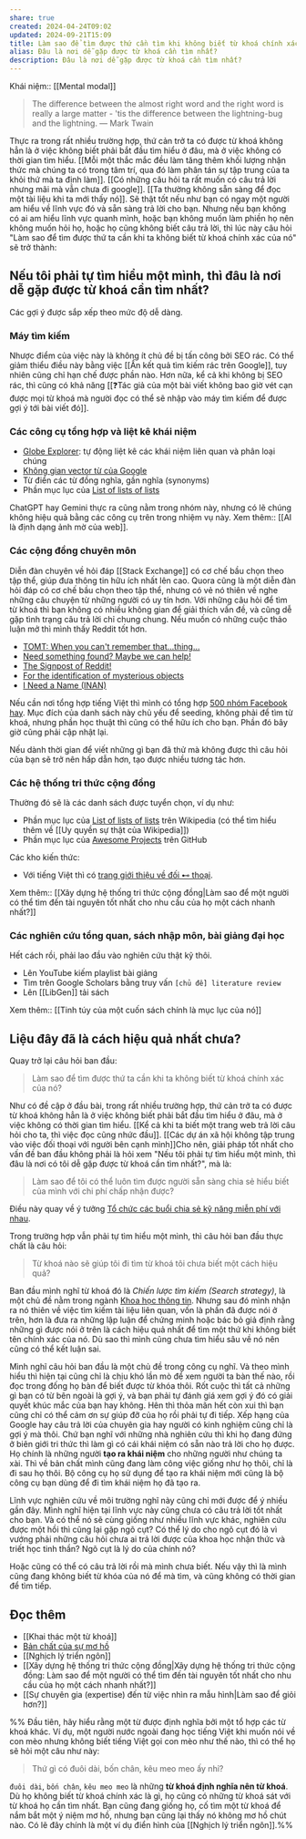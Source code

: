 ```yaml
---
share: true
created: 2024-04-24T09:02
updated: 2024-09-21T15:09
title: Làm sao để tìm được thứ cần tìm khi không biết từ khoá chính xác của nó?
alias: Đâu là nơi dễ gặp được từ khoá cần tìm nhất?
description: Đâu là nơi dễ gặp được từ khoá cần tìm nhất?
---
```

Khái niệm:: [[Mental modal]]

> The difference between the almost right word and the right word is really a large matter - 'tis the difference between the lightning-bug and the lightning.
> — Mark Twain

Thực ra trong rất nhiều trường hợp, thứ cản trở ta có được từ khoá không hẳn là ở việc không biết phải bắt đầu tìm hiểu ở đâu, mà ở việc không có thời gian tìm hiểu. [[Mỗi một thắc mắc đều làm tăng thêm khối lượng nhận thức mà chúng ta có trong tâm trí, qua đó làm phân tán sự tập trung của ta khỏi thứ mà ta định làm]]. [[Có những câu hỏi ta rất muốn có câu trả lời nhưng mãi mà vẫn chưa đi google]]. [[Ta thường không sẵn sàng để đọc một tài liệu khi ta mới thấy nó]]. Sẽ thật tốt nếu như bạn có ngay một người am hiểu về lĩnh vực đó và sẵn sàng trả lời cho bạn. Nhưng nếu bạn không có ai am hiểu lĩnh vực quanh mình, hoặc bạn không muốn làm phiền họ nên không muốn hỏi họ, hoặc họ cũng không biết câu trả lời, thì lúc này câu hỏi "Làm sao để tìm được thứ ta cần khi ta không biết từ khoá chính xác của nó" sẽ trở thành:

## Nếu tôi phải tự tìm hiểu một mình, thì đâu là nơi dễ gặp được từ khoá cần tìm nhất?
Các gợi ý được sắp xếp theo mức độ dễ dàng.
### Máy tìm kiếm
Nhược điểm của việc này là không ít chủ đề bị tấn công bởi SEO rác. Có thể giảm thiểu điều này bằng việc [[Ẩn kết quả tìm kiếm rác trên Google]], tuy nhiên cũng chỉ hạn chế được phần nào. Hơn nữa, kể cả khi không bị SEO rác, thì cũng có khả năng [[❓Tác giả của một bài viết không bao giờ vét cạn được mọi từ khoá mà người đọc có thể sẽ nhập vào máy tìm kiếm để được gợi ý tới bài viết đó]].

### Các công cụ tổng hợp và liệt kê khái niệm
- [Globe Explorer](https://explorer.globe.engineer/): tự động liệt kê các khái niệm liên quan và phân loại chúng 
- [Không gian vector từ của Google](https://projector.tensorflow.org/)
- Từ điển các từ đồng nghĩa, gần nghĩa (synonyms) 
- Phần mục lục của [List of lists of lists](https://en.wikipedia.org/wiki/List_of_lists_of_lists "List of lists of lists - Wikipedia")

ChatGPT hay Gemini thực ra cũng nằm trong nhóm này, nhưng có lẽ chúng không hiệu quả bằng các công cụ trên trong nhiệm vụ này. Xem thêm:: [[AI là định dạng ảnh mờ của web]].

### Các cộng đồng chuyên môn
Diễn đàn chuyên về hỏi đáp [[Stack Exchange]] có cơ chế bầu chọn theo tập thể, giúp đưa thông tin hữu ích nhất lên cao. Quora cũng là một diễn đàn hỏi đáp có cơ chế bầu chọn theo tập thể, nhưng có vẻ nó thiên về nghe những câu chuyện từ những người có uy tín hơn. Với những câu hỏi để tìm từ khoá thì bạn không có nhiều không gian để giải thích vấn đề, và cũng dễ gặp tình trạng câu trả lời chỉ chung chung. Nếu muốn có những cuộc thảo luận mở thì mình thấy Reddit tốt hơn.

- [TOMT: When you can't remember that…thing…](https://www.reddit.com/r/tipofmytongue/)
- [Need something found? Maybe we can help!](https://www.reddit.com/r/HelpMeFind/)
- [The Signpost of Reddit!](https://www.reddit.com/r/findareddit/)
- [For the identification of mysterious objects](https://www.reddit.com/r/whatisthisthing/)
- [I Need a Name (INAN)](https://www.reddit.com/r/INeedAName/)

Nếu cần nơi tổng hợp tiếng Việt thì mình có tổng hợp [500 nhóm Facebook hay](https://quảcầu.cc/cac-nhom-facebook-hay?utm_source=Vault+C+Obsidian%2C+quản+lý+dự+án+và+công+cụ+nghĩ+(Hiểu+biết+sâu)&utm_medium=Vault&utm_campaign=Tài+nguyên+khác%2CLàm+việc+hiệu+quả&utm_content=⚡Hiểu+biết+sâu%2FNghĩ+về+việc+nghĩ%2FHọc+tập%2C+hiểu+biết%2FLàm+sao+để+tìm+được+thứ+ta+cần+khi+ta+không+biết+từ+khoá+chính+xác+của+nó.md&utm_term=). Mục đích của danh sách này chủ yếu để seeding, không phải để tìm từ khoá, nhưng phần học thuật thì cũng có thể hữu ích cho bạn. Phần đó bây giờ cũng phải cập nhật lại.

Nếu dành thời gian để viết những gì bạn đã thử mà không được thì câu hỏi của bạn sẽ trở nên hấp dẫn hơn, tạo được nhiều tương tác hơn.

### Các hệ thống tri thức cộng đồng
Thường đó sẽ là các danh sách được tuyển chọn, ví dụ như:
- Phần mục lục của [List of lists of lists](https://en.wikipedia.org/wiki/List_of_lists_of_lists "List of lists of lists - Wikipedia") trên Wikipedia (có thể tìm hiểu thêm về [[Uy quyền sự thật của Wikipedia]])
- Phần mục lục của [Awesome Projects](https://imq.github.io/awesome-projects/#/?id=books) trên GitHub

Các kho kiến thức:
 - Với tiếng Việt thì có [trang giới thiệu về đối ⊷ thoại](https://doi-thoai.deno.dev/blog?utm_source=Vault+C+Obsidian%2C+quản+lý+dự+án+và+công+cụ+nghĩ+(Hiểu+biết+sâu)&utm_medium=Vault&utm_campaign=đối+⊷+thoại&utm_content=⚡Hiểu+biết+sâu%2FNghĩ+về+việc+nghĩ%2FHọc+tập%2C+hiểu+biết%2FLàm+sao+để+tìm+được+thứ+ta+cần+khi+ta+không+biết+từ+khoá+chính+xác+của+nó.md&utm_term=).

Xem thêm:: [[Xây dựng hệ thống tri thức cộng đồng|Làm sao để một người có thể tìm đến tài nguyên tốt nhất cho nhu cầu của họ một cách nhanh nhất?]]
### Các nghiên cứu tổng quan, sách nhập môn, bài giảng đại học
Hết cách rồi, phải lao đầu vào nghiên cứu thật kỹ thôi.

- Lên YouTube kiếm playlist bài giảng
- Tìm trên Google Scholars bằng truy vấn `[chủ đề] literature review`
- Lên [[LibGen]] tải sách 

Xem thêm:: [[Tinh túy của một cuốn sách chính là mục lục của nó]]

## Liệu đây đã là cách hiệu quả nhất chưa? 
Quay trở lại câu hỏi ban đầu:
> Làm sao để tìm được thứ ta cần khi ta không biết từ khoá chính xác của nó?

Như có đề cập ở đầu bài, trong rất nhiều trường hợp, thứ cản trở ta có được từ khoá không hẳn là ở việc không biết phải bắt đầu tìm hiểu ở đâu, mà ở việc không có thời gian tìm hiểu. [[Kể cả khi ta biết một trang web trả lời câu hỏi cho ta, thì việc đọc cũng nhức đầu]]. [[Các dự án xã hội không tập trung vào việc đối thoại với người bên cạnh mình]]Cho nên, giải pháp tốt nhất cho vấn đề ban đầu không phải là hỏi xem "Nếu tôi phải tự tìm hiểu một mình, thì đâu là nơi có tôi dễ gặp được từ khoá cần tìm nhất?", mà là:

> Làm sao để tôi có thể luôn tìm được người sẵn sàng chia sẻ hiểu biết của mình với chi phí chấp nhận được?

Điều này quay về ý tưởng [Tổ chức các buổi chia sẻ kỹ năng miễn phí với nhau](https://quảcầu.cc/cac-buoi-chia-se-ky-nang-mien-phi-voi-nhau?utm_source=Vault+C+Obsidian%2C+quản+lý+dự+án+và+công+cụ+nghĩ+(Hiểu+biết+sâu)&utm_medium=Vault&utm_campaign=Dự+án&utm_content=⚡Hiểu+biết+sâu%2FNghĩ+về+việc+nghĩ%2FHọc+tập%2C+hiểu+biết%2FLàm+sao+để+tìm+được+thứ+ta+cần+khi+ta+không+biết+từ+khoá+chính+xác+của+nó.md&utm_term=).

Trong trường hợp vẫn phải tự tìm hiểu một mình, thì câu hỏi ban đầu thực chất là câu hỏi:
> Từ khoá nào sẽ giúp tôi đi tìm từ khoá tôi chưa biết một cách hiệu quả?

Ban đầu mình nghĩ từ khoá đó là *Chiến lược tìm kiếm (Search strategy)*, là một chủ đề nằm trong ngành [Khoa học thông tin](https://en.wikipedia.org/wiki/Information_science "Information science - Wikipedia"). Nhưng sau đó mình nhận ra nó thiên về việc tìm kiếm tài liệu liên quan, vốn là phần đã được nói ở trên, hơn là đưa ra những lập luận để chứng minh hoặc bác bỏ giả định rằng những gì được nói ở trên là cách hiệu quả nhất để tìm một thứ khi không biết tên chính xác của nó. Dù sao thì mình cũng chưa tìm hiểu sâu về nó nên cũng có thể kết luận sai.

Mình nghĩ câu hỏi ban đầu là một chủ đề trong công cụ nghĩ. Và theo mình hiểu thì hiện tại cũng chỉ là chịu khó lần mò để xem người ta bàn thế nào, rồi đọc trong đống họ bàn để biết được từ khóa thôi. Rốt cuộc thì tất cả những gì bạn có từ bên ngoài là gợi ý, và bạn phải tự đánh giá xem gợi ý đó có giải quyết khúc mắc của bạn hay không. Hên thì thỏa mãn hết còn xui thì bạn cũng chỉ có thể cảm ơn sự giúp đỡ của họ rồi phải tự đi tiếp. Xếp hạng của Google hay câu trả lời của chuyên gia hay người có kinh nghiệm cũng chỉ là gợi ý mà thôi. Chứ bạn nghĩ với những nhà nghiên cứu thì khi họ đang đứng ở biên giới tri thức thì làm gì có cái khái niệm có sẵn nào trả lời cho họ được. Họ chính là những người **tạo ra khái niệm** cho những người như chúng ta xài. Thì về bản chất mình cũng đang làm công việc giống như họ thôi, chỉ là đi sau họ thôi. Bộ công cụ họ sử dụng để tạo ra khái niệm mới cũng là bộ công cụ bạn dùng để đi tìm khái niệm họ đã tạo ra. 

Lĩnh vực nghiên cứu về môi trường nghĩ này cũng chỉ mới được để ý nhiều gần đây. Mình nghĩ hiện tại lĩnh vực này cũng chưa có câu trả lời tốt nhất cho bạn. Và có thể nó sẽ cùng giống như nhiều lĩnh vực khác, nghiên cứu được một hồi thì cũng lại gặp ngõ cụt? Có thể lý do cho ngõ cụt đó là vì vướng phải những câu hỏi chưa ai trả lời được của khoa học nhận thức và triết học tinh thần? Ngõ cụt là lý do của chính nó?

Hoặc cũng có thể có câu trả lời rồi mà mình chưa biết. Nếu vậy thì là mình cũng đang không biết từ khóa của nó để mà tìm, và cũng không có thời gian để tìm tiếp.

## Đọc thêm
- [[Khai thác một từ khoá]]
- [Bản chất của sự mơ hồ](https://quảcầu.cc/ly-thuyet-ve-goc-nhin?utm_source=Vault+C+Obsidian%2C+quản+lý+dự+án+và+công+cụ+nghĩ+(Hiểu+biết+sâu)&utm_medium=Vault&utm_campaign=hiểu+lầm%2Cnét+nghĩa+ẩn%2Cthay+đổi+góc+nhìn%2CHiện+tượng+học%2C+khoa+học+nhận+thức%2C+vật+lý+luận%2Chiện+tượng+học&utm_content=⚡Hiểu+biết+sâu%2FNghĩ+về+việc+nghĩ%2FHọc+tập%2C+hiểu+biết%2FLàm+sao+để+tìm+được+thứ+ta+cần+khi+ta+không+biết+từ+khoá+chính+xác+của+nó.md&utm_term=)
- [[Nghịch lý triển ngôn]]
- [[Xây dựng hệ thống tri thức cộng đồng|Xây dựng hệ thống tri thức cộng đồng: Làm sao để một người có thể tìm đến tài nguyên tốt nhất cho nhu cầu của họ một cách nhanh nhất?]]
- [[Sự chuyên gia (expertise) đến từ việc nhìn ra mẫu hình|Làm sao để giỏi hơn?]]


%%
Đầu tiên, hãy hiểu rằng một từ được định nghĩa bởi một tổ hợp các từ khoá khác. Ví dụ, một người nước ngoài đang học tiếng Việt khi muốn nói về con mèo nhưng không biết tiếng Việt gọi con mèo như thế nào, thì có thể họ sẽ hỏi một câu như này:
> Thứ gì có đuôi dài, bốn chân, kêu meo meo ấy nhỉ?

`đuôi dài`, `bốn chân`, `kêu meo meo` là những **từ khoá định nghĩa nên từ khoá**. Dù họ không biết từ khoá chính xác là gì, họ cũng có những từ khoá sát với từ khoá họ cần tìm nhất. Bạn cũng đang giống họ, cố tìm một từ khoá để nắm bắt một ý niệm mơ hồ, nhưng bạn cũng lại thấy nó không mơ hồ chút nào. Có lẽ đây chính là một ví dụ điển hình của [[Nghịch lý triển ngôn]].%%